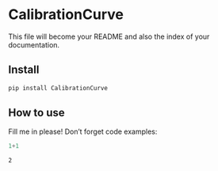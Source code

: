 # CalibrationCurve

<!-- WARNING: THIS FILE WAS AUTOGENERATED! DO NOT EDIT! -->

This file will become your README and also the index of your
documentation.

## Install

``` sh
pip install CalibrationCurve
```

## How to use

Fill me in please! Don’t forget code examples:

``` python
1+1
```

    2
